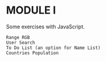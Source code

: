# MODULE I

Some exercises with JavaScript.

    Range RGB 
    User Search 
    To Do List (an option for Name List) 
    Countries Population 
